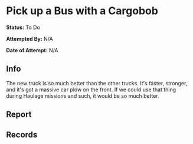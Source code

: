 # Pick up a Bus with a Cargobob

**Status:** <span class="status todo">To Do</span>

**Attempted By:** N/A

**Date of Attempt:** N/A

## Info
The new truck is so much better than the other trucks. It's faster, stronger, and it's got a massive car plow on the front. If we could use that thing during Haulage missions and such, it would be so much better. 

## Report


## Records 
